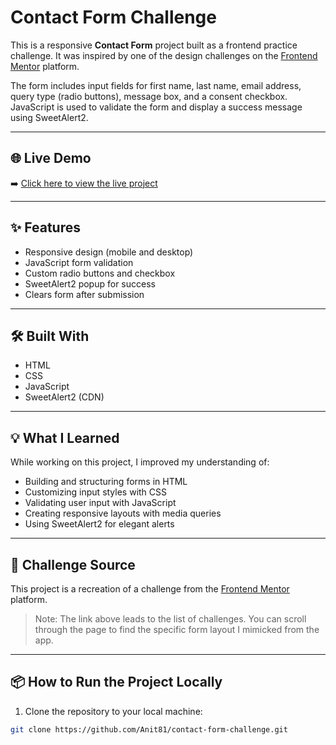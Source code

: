 # Contact Form Challenge

This is a responsive **Contact Form** project built as a frontend practice challenge. It was inspired by one of the design challenges on the [Frontend Mentor](https://www.frontendmentor.io/challenges) platform.

The form includes input fields for first name, last name, email address, query type (radio buttons), message box, and a consent checkbox. JavaScript is used to validate the form and display a success message using SweetAlert2.

---

## 🌐 Live Demo

➡️ [Click here to view the live project](https://anit81.github.io/contact-form-challenge/)

---

## ✨ Features

- Responsive design (mobile and desktop)
- JavaScript form validation
- Custom radio buttons and checkbox
- SweetAlert2 popup for success
- Clears form after submission

---

## 🛠️ Built With

- HTML
- CSS
- JavaScript
- SweetAlert2 (CDN)

---

## 💡 What I Learned

While working on this project, I improved my understanding of:

- Building and structuring forms in HTML
- Customizing input styles with CSS
- Validating user input with JavaScript
- Creating responsive layouts with media queries
- Using SweetAlert2 for elegant alerts

---

## 📝 Challenge Source

This project is a recreation of a challenge from the [Frontend Mentor](https://www.frontendmentor.io/challenges) platform.

> Note: The link above leads to the list of challenges. You can scroll through the page to find the specific form layout I mimicked from the app.

---

## 📦 How to Run the Project Locally

1. Clone the repository to your local machine:

```bash
git clone https://github.com/Anit81/contact-form-challenge.git
